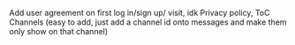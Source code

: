 Add user agreement on first log in/sign up/ visit, idk
Privacy policy, ToC
Channels (easy to add, just add a channel id onto messages and make them only show on that channel)
